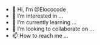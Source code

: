 - 👋 Hi, I’m @Elococode
- 👀 I’m interested in ...
- 🌱 I’m currently learning ...
- 💞️ I’m looking to collaborate on ...
- 📫 How to reach me ...

<!---
Elococode/Elococode is a ✨ special ✨ repository because its `README.md` (this file) appears on your GitHub profile.
You can click the Preview link to take a look at your changes.
--->
